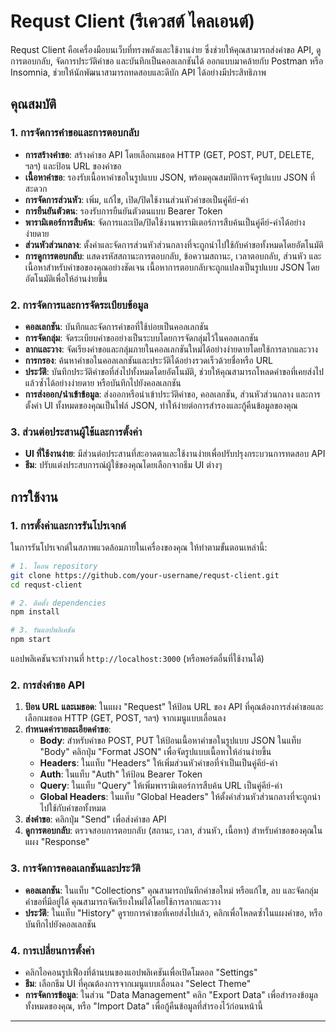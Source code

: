 # Requst Client (รีเควสต์ ไคลเอนต์)

Requst Client คือเครื่องมือบนเว็บที่ทรงพลังและใช้งานง่าย ซึ่งช่วยให้คุณสามารถส่งคำขอ API, ดูการตอบกลับ, จัดการประวัติคำขอ และบันทึกเป็นคอลเลกชันได้ ออกแบบมาคล้ายกับ Postman หรือ Insomnia, ช่วยให้นักพัฒนาสามารถทดสอบและดีบัก API ได้อย่างมีประสิทธิภาพ

## คุณสมบัติ

### 1. การจัดการคำขอและการตอบกลับ

*   **การสร้างคำขอ**: สร้างคำขอ API โดยเลือกเมธอด HTTP (GET, POST, PUT, DELETE, ฯลฯ) และป้อน URL ของคำขอ
*   **เนื้อหาคำขอ**: รองรับเนื้อหาคำขอในรูปแบบ JSON, พร้อมคุณสมบัติการจัดรูปแบบ JSON ที่สะดวก
*   **การจัดการส่วนหัว**: เพิ่ม, แก้ไข, เปิด/ปิดใช้งานส่วนหัวคำขอเป็นคู่คีย์-ค่า
*   **การยืนยันตัวตน**: รองรับการยืนยันตัวตนแบบ Bearer Token
*   **พารามิเตอร์การสืบค้น**: จัดการและเปิด/ปิดใช้งานพารามิเตอร์การสืบค้นเป็นคู่คีย์-ค่าได้อย่างง่ายดาย
*   **ส่วนหัวส่วนกลาง**: ตั้งค่าและจัดการส่วนหัวส่วนกลางที่จะถูกนำไปใช้กับคำขอทั้งหมดโดยอัตโนมัติ
*   **การดูการตอบกลับ**: แสดงรหัสสถานะการตอบกลับ, ข้อความสถานะ, เวลาตอบกลับ, ส่วนหัว และเนื้อหาสำหรับคำขอของคุณอย่างชัดเจน เนื้อหาการตอบกลับจะถูกแปลงเป็นรูปแบบ JSON โดยอัตโนมัติเพื่อให้อ่านง่ายขึ้น

### 2. การจัดการและการจัดระเบียบข้อมูล

*   **คอลเลกชัน**: บันทึกและจัดการคำขอที่ใช้บ่อยเป็นคอลเลกชัน
*   **การจัดกลุ่ม**: จัดระเบียบคำขออย่างเป็นระบบโดยการจัดกลุ่มไว้ในคอลเลกชัน
*   **ลากและวาง**: จัดเรียงคำขอและกลุ่มภายในคอลเลกชันใหม่ได้อย่างง่ายดายโดยใช้การลากและวาง
*   **การกรอง**: ค้นหาคำขอในคอลเลกชันและประวัติได้อย่างรวดเร็วด้วยชื่อหรือ URL
*   **ประวัติ**: บันทึกประวัติคำขอที่ส่งไปทั้งหมดโดยอัตโนมัติ, ช่วยให้คุณสามารถโหลดคำขอที่เคยส่งไปแล้วซ้ำได้อย่างง่ายดาย หรือบันทึกไปยังคอลเลกชัน
*   **การส่งออก/นำเข้าข้อมูล**: ส่งออกหรือนำเข้าประวัติคำขอ, คอลเลกชัน, ส่วนหัวส่วนกลาง และการตั้งค่า UI ทั้งหมดของคุณเป็นไฟล์ JSON, ทำให้ง่ายต่อการสำรองและกู้คืนข้อมูลของคุณ

### 3. ส่วนต่อประสานผู้ใช้และการตั้งค่า

*   **UI ที่ใช้งานง่าย**: มีส่วนต่อประสานที่สะอาดตาและใช้งานง่ายเพื่อปรับปรุงกระบวนการทดสอบ API
*   **ธีม**: ปรับแต่งประสบการณ์ผู้ใช้ของคุณโดยเลือกจากธีม UI ต่างๆ

## การใช้งาน

### 1. การตั้งค่าและการรันโปรเจกต์

ในการรันโปรเจกต์ในสภาพแวดล้อมภายในเครื่องของคุณ ให้ทำตามขั้นตอนเหล่านี้:

```bash
# 1. โคลน repository
git clone https://github.com/your-username/requst-client.git
cd requst-client

# 2. ติดตั้ง dependencies
npm install

# 3. รันแอปพลิเคชัน
npm start
```

แอปพลิเคชันจะทำงานที่ `http://localhost:3000` (หรือพอร์ตอื่นที่ใช้งานได้)

### 2. การส่งคำขอ API

1.  **ป้อน URL และเมธอด**: ในแผง "Request" ให้ป้อน URL ของ API ที่คุณต้องการส่งคำขอและเลือกเมธอด HTTP (GET, POST, ฯลฯ) จากเมนูแบบเลื่อนลง
2.  **กำหนดค่ารายละเอียดคำขอ**:
    *   **Body**: สำหรับคำขอ POST, PUT ให้ป้อนเนื้อหาคำขอในรูปแบบ JSON ในแท็บ "Body" คลิกปุ่ม "Format JSON" เพื่อจัดรูปแบบเนื้อหาให้อ่านง่ายขึ้น
    *   **Headers**: ในแท็บ "Headers" ให้เพิ่มส่วนหัวคำขอที่จำเป็นเป็นคู่คีย์-ค่า
    *   **Auth**: ในแท็บ "Auth" ให้ป้อน Bearer Token
    *   **Query**: ในแท็บ "Query" ให้เพิ่มพารามิเตอร์การสืบค้น URL เป็นคู่คีย์-ค่า
    *   **Global Headers**: ในแท็บ "Global Headers" ให้ตั้งค่าส่วนหัวส่วนกลางที่จะถูกนำไปใช้กับคำขอทั้งหมด
3.  **ส่งคำขอ**: คลิกปุ่ม "Send" เพื่อส่งคำขอ API
4.  **ดูการตอบกลับ**: ตรวจสอบการตอบกลับ (สถานะ, เวลา, ส่วนหัว, เนื้อหา) สำหรับคำขอของคุณในแผง "Response"

### 3. การจัดการคอลเลกชันและประวัติ

*   **คอลเลกชัน**: ในแท็บ "Collections" คุณสามารถบันทึกคำขอใหม่ หรือแก้ไข, ลบ และจัดกลุ่มคำขอที่มีอยู่ได้ คุณสามารถจัดเรียงใหม่ได้โดยใช้การลากและวาง
*   **ประวัติ**: ในแท็บ "History" ดูรายการคำขอที่เคยส่งไปแล้ว, คลิกเพื่อโหลดซ้ำในแผงคำขอ, หรือบันทึกไปยังคอลเลกชัน

### 4. การเปลี่ยนการตั้งค่า

*   คลิกไอคอนรูปเฟืองที่ด้านบนของแอปพลิเคชันเพื่อเปิดโมดอล "Settings"
*   **ธีม**: เลือกธีม UI ที่คุณต้องการจากเมนูแบบเลื่อนลง "Select Theme"
*   **การจัดการข้อมูล**: ในส่วน "Data Management" คลิก "Export Data" เพื่อสำรองข้อมูลทั้งหมดของคุณ, หรือ "Import Data" เพื่อกู้คืนข้อมูลที่สำรองไว้ก่อนหน้านี้

---